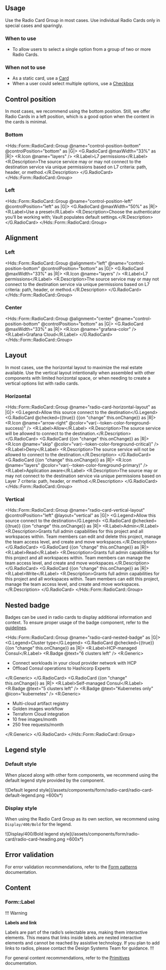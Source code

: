 ## Usage

Use the Radio Card Group in most cases. Use individual Radio Cards only in special cases and sparingly.

### When to use

- To allow users to select a single option from a group of two or more Radio Cards.

### When not to use

- As a static card, use a [Card](/components/card)
- When a user could select multiple options, use a [Checkbox](/components/form/checkbox)

## Control position

In most cases, we recommend using the bottom position. Still, we offer Radio Cards in a left position, which is a good option when the content in the cards is minimal.

### Bottom

<Hds::Form::RadioCard::Group @name="control-position-bottom" @controlPosition="bottom" as |G|>
  <G.RadioCard @maxWidth="33%" as |R|>
    <R.Icon @name="layers" />
    <R.Label>L7 permissions</R.Label>
    <R.Description>The source service may or may not connect to the destination service via unique permissions based on L7 criteria: path, header, or method.</R.Description>
  </G.RadioCard>
</Hds::Form::RadioCard::Group>

### Left

<Hds::Form::RadioCard::Group @name="control-position-left" @controlPosition="left" as |G|>
  <G.RadioCard @maxWidth="50%" as |R|>
    <R.Label>Use a preset</R.Label>
    <R.Description>Choose the authenticator you’ll be working with; Vault populates default settings.</R.Description>
  </G.RadioCard>
</Hds::Form::RadioCard::Group>

## Alignment

### Left

<Hds::Form::RadioCard::Group @alignment="left" @name="control-position-bottom" @controlPosition="bottom" as |G|>
  <G.RadioCard @maxWidth="33%" as |R|>
    <R.Icon @name="layers" />
    <R.Label>L7 permissions</R.Label>
    <R.Description>The source service may or may not connect to the destination service via unique permissions based on L7 criteria: path, header, or method.</R.Description>
  </G.RadioCard>
</Hds::Form::RadioCard::Group>

### Center

<Hds::Form::RadioCard::Group @alignment="center" @name="control-position-bottom" @controlPosition="bottom" as |G|>
  <G.RadioCard @maxWidth="33%" as |R|>
    <R.Icon @name="grafana-color" />
    <R.Label>Grafana Cloud</R.Label>
  </G.RadioCard>
</Hds::Form::RadioCard::Group>

## Layout

In most cases, use the horizontal layout to maximize the real estate available. Use the vertical layout intentionally when assembled with other components with limited horizontal space, or when needing to create a vertical options list with radio cards.

### Horizontal

<Hds::Form::RadioCard::Group @name="radio-card-horizontal-layout" as |G|>
  <G.Legend>Allow this source connect to the destination</G.Legend>
  <G.RadioCard @checked={{true}} {{on "change" this.onChange}} as |R|>
    <R.Icon @name="arrow-right" @color="var(--token-color-foreground-success)" />
    <R.Label>Allow</R.Label>
    <R.Description>The source service will be allowed to connect to the destination.</R.Description>
  </G.RadioCard>
  <G.RadioCard {{on "change" this.onChange}} as |R|>
    <R.Icon @name="skip" @color="var(--token-color-foreground-critical)" />
    <R.Label>Deny</R.Label>
    <R.Description>The source service will not be allowed to connect to the destination.</R.Description>
  </G.RadioCard>
  <G.RadioCard {{on "change" this.onChange}} as |R|>
    <R.Icon @name="layers" @color="var(--token-color-foreground-primary)" />
    <R.Label>Application aware</R.Label>
    <R.Description>The source may or may not connect to the destination service via unique permissions based on Layer 7 criteria: path, header, or method.</R.Description>
  </G.RadioCard>
</Hds::Form::RadioCard::Group>

### Vertical

<Hds::Form::RadioCard::Group @name="radio-card-vertical-layout" @controlPosition="left" @layout="vertical" as |G|>
  <G.Legend>Allow this source connect to the destination</G.Legend>
  <G.RadioCard @checked={{true}} {{on "change" this.onChange}} as |R|>
    <R.Label>Admin</R.Label>
    <R.Description>Grants full admin capabilities for this project and all workspaces within. Team members can edit and delete this project, manage the team access level, and create and move workspaces.</R.Description>
  </G.RadioCard>
  <G.RadioCard {{on "change" this.onChange}} as |R|>
    <R.Label>Read</R.Label>
    <R.Description>Grants full admin capabilities for this project and all workspaces within. Team members can manage the team access level, and create and move workspaces.</R.Description>
  </G.RadioCard>
  <G.RadioCard {{on "change" this.onChange}} as |R|>
    <R.Label>Write</R.Label>
    <R.Description>Grants full admin capabilities for this project and all workspaces within. Team members can edit this project, manage the team access level, and create and move workspaces.</R.Description>
  </G.RadioCard>
</Hds::Form::RadioCard::Group>

## Nested badge

Badges can be used in radio cards to display additional information and context. To ensure proper usage of the badge component, refer to the [guidelines](/components/badge).

<Hds::Form::RadioCard::Group @name="radio-card-nested-badge" as |G|>
  <G.Legend>Cluster type</G.Legend>
  <G.RadioCard @checked={{true}} {{on "change" this.onChange}} as |R|>
    <R.Label>HCP-managed Consul</R.Label>
    <R.Badge @text="6 clusters left" />
    <R.Generic>
      <ul class="doc-radio-card-list-demo">
        <li class="hds-typography-display-100">Connect workloads in your cloud provider network with HCP</li>
        <li class="hds-typography-display-100">Offload Consul operations to Hashicorp Experts</li>
      </ul>
    </R.Generic>
  </G.RadioCard>
  <G.RadioCard {{on "change" this.onChange}} as |R|>
    <R.Label>Self-managed Consul</R.Label>
    <R.Badge @text="5 clusters left" />
    <R.Badge @text="Kubernetes only" @icon="kubernetes" />
    <R.Generic>
      <ul class="doc-radio-card-list-demo">
        <li class="hds-typography-display-100">Multi-cloud artifact registry</li>
        <li class="hds-typography-display-100">Golden images workflow</li>
        <li class="hds-typography-display-100">Terraform Cloud integration</li>
        <li class="hds-typography-display-100">10 free images/month</li>
        <li class="hds-typography-display-100">250 free requests/month</li>
      </ul>
    </R.Generic>
  </G.RadioCard>
</Hds::Form::RadioCard::Group>

## Legend style

### Default style

When placed along with other form components, we recommend using the default legend style provided by the component.

![Default legend style](/assets/components/form/radio-card/radio-card-default-legend.png =600x*)

### Display style

When using the Radio Card Group as its own section, we recommend using `Display/400/Bold` for the legend.

![Display/400/Bold legend style](/assets/components/form/radio-card/radio-card-heading.png =600x*)

## Error validation

For error validation recommendations, refer to the [Form patterns](/patterns/form-patterns?tab=validation) documentation.

## Content

### Form::Label

!!! Warning

**Labels and link**

Labels are part of the radio’s selectable area, making them interactive elements. This means that links inside labels are nested interactive elements and cannot be reached by assistive technology. If you plan to add links to radios, please contact the Design Systems Team for guidance.
!!!

For general content recommendations, refer to the [Primitives](/components/form/primitives) documentation.
